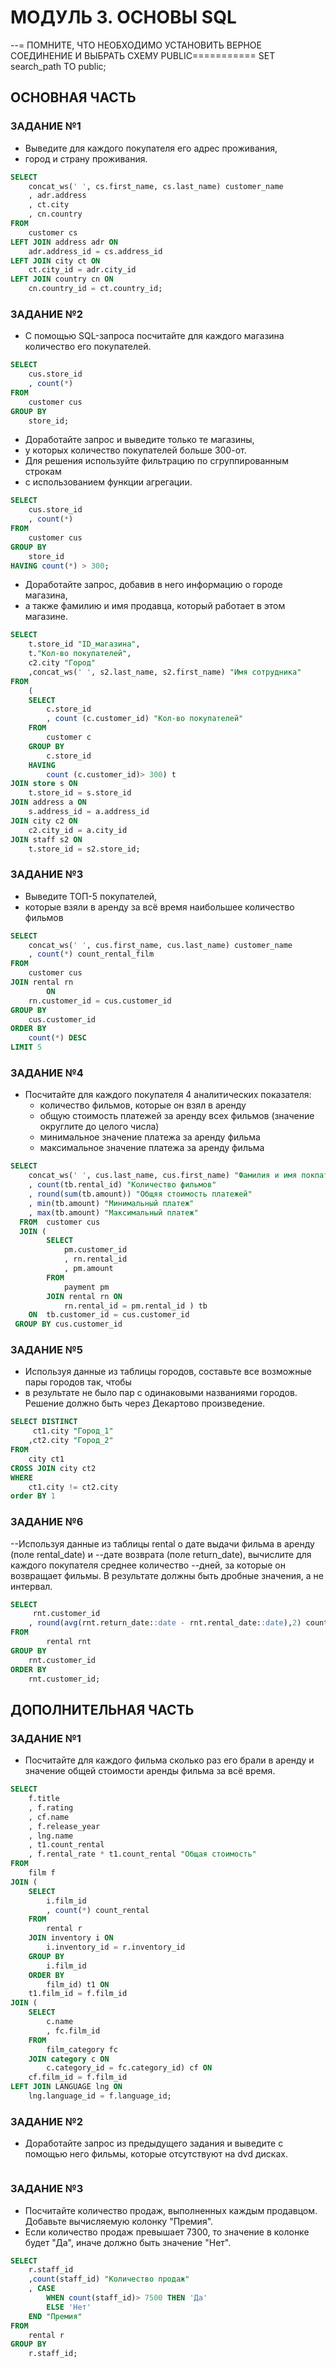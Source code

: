 # МОДУЛЬ 3. ОСНОВЫ SQL
--= ПОМНИТЕ, ЧТО НЕОБХОДИМО УСТАНОВИТЬ ВЕРНОЕ СОЕДИНЕНИЕ И ВЫБРАТЬ СХЕМУ PUBLIC===========
SET search_path TO public;

## ОСНОВНАЯ ЧАСТЬ

### ЗАДАНИЕ №1
- Выведите для каждого покупателя его адрес проживания, 
- город и страну проживания.
``` SQL
SELECT
	concat_ws(' ', cs.first_name, cs.last_name) customer_name
	, adr.address
	, ct.city
	, cn.country 
FROM
	customer cs
LEFT JOIN address adr ON
	adr.address_id = cs.address_id
LEFT JOIN city ct ON
	ct.city_id = adr.city_id
LEFT JOIN country cn ON
	cn.country_id = ct.country_id; 
```

### ЗАДАНИЕ №2
- С помощью SQL-запроса посчитайте для каждого магазина количество его покупателей.
``` SQL
SELECT
	cus.store_id
	, count(*)
FROM
	customer cus
GROUP BY
	store_id;
```
- Доработайте запрос и выведите только те магазины, 
- у которых количество покупателей больше 300-от.
- Для решения используйте фильтрацию по сгруппированным строкам 
- с использованием функции агрегации.

``` SQL
SELECT
	cus.store_id
	, count(*) 
FROM
	customer cus
GROUP BY
	store_id
HAVING count(*) > 300;
```

- Доработайте запрос, добавив в него информацию о городе магазина, 
- а также фамилию и имя продавца, который работает в этом магазине.

``` SQL
SELECT
	t.store_id "ID_магазина",
	t."Кол-во покупателей",
	c2.city "Город"
	,concat_ws(' ', s2.last_name, s2.first_name) "Имя сотрудника"
FROM
	(
	SELECT
		c.store_id
		, count (c.customer_id) "Кол-во покупателей"
	FROM
		customer c
	GROUP BY
		c.store_id
	HAVING
		count (c.customer_id)> 300) t
JOIN store s ON
	t.store_id = s.store_id
JOIN address a ON
	s.address_id = a.address_id
JOIN city c2 ON
	c2.city_id = a.city_id
JOIN staff s2 ON
	t.store_id = s2.store_id;
```

### ЗАДАНИЕ №3
- Выведите ТОП-5 покупателей, 
- которые взяли в аренду за всё время наибольшее количество фильмов

``` SQL
SELECT
	concat_ws(' ', cus.first_name, cus.last_name) customer_name
	, count(*) count_rental_film
FROM
	customer cus
JOIN rental rn
		ON
	rn.customer_id = cus.customer_id
GROUP BY
	cus.customer_id
ORDER BY
	count(*) DESC
LIMIT 5
```

### ЗАДАНИЕ №4

* Посчитайте для каждого покупателя 4 аналитических показателя:
  * количество фильмов, которые он взял в аренду
  * общую стоимость платежей за аренду всех фильмов (значение округлите до целого числа)
  * минимальное значение платежа за аренду фильма
  * максимальное значение платежа за аренду фильма

``` SQL
SELECT
	concat_ws(' ', cus.last_name, cus.first_name) "Фамилия и имя покпателя"
	, count(tb.rental_id) "Количество фильмов"
	, round(sum(tb.amount)) "Общяя стоимость платежей"
	, min(tb.amount) "Минимальный платеж"
	, max(tb.amount) "Максимальный платеж"
  FROM 	customer cus
  JOIN (
		SELECT
			pm.customer_id
			, rn.rental_id
			, pm.amount
		FROM
			payment pm
		JOIN rental rn ON
			rn.rental_id = pm.rental_id ) tb 
	ON	tb.customer_id = cus.customer_id
 GROUP BY cus.customer_id
```

### ЗАДАНИЕ №5
- Используя данные из таблицы городов, составьте все возможные пары городов так, чтобы 
- в результате не было пар с одинаковыми названиями городов. Решение должно быть через Декартово произведение.
 
``` SQL
SELECT DISTINCT 
	 ct1.city "Город_1"
	,ct2.city "Город_2"
FROM
	city ct1
CROSS JOIN city ct2
WHERE
	ct1.city != ct2.city 
order BY 1	
```

### ЗАДАНИЕ №6
--Используя данные из таблицы rental о дате выдачи фильма в аренду (поле rental_date) и 
--дате возврата (поле return_date), вычислите для каждого покупателя среднее количество 
--дней, за которые он возвращает фильмы. В результате должны быть дробные значения, а не интервал.
 
``` SQL
SELECT
     rnt.customer_id
	, round(avg(rnt.return_date::date - rnt.rental_date::date),2) count_day
FROM
		rental rnt
GROUP BY
	rnt.customer_id
ORDER BY
	rnt.customer_id;
```

## ДОПОЛНИТЕЛЬНАЯ ЧАСТЬ

### ЗАДАНИЕ №1
- Посчитайте для каждого фильма сколько раз его брали в аренду и значение общей стоимости аренды фильма за всё время.

``` SQL
SELECT
	f.title
	, f.rating
	, cf.name
	, f.release_year
	, lng.name
	, t1.count_rental
	, f.rental_rate * t1.count_rental "Общая стоимость"
FROM
	film f
JOIN (
	SELECT
		i.film_id
		, count(*) count_rental
	FROM
		rental r
	JOIN inventory i ON
		i.inventory_id = r.inventory_id
	GROUP BY
		i.film_id
	ORDER BY
		film_id) t1 ON
	t1.film_id = f.film_id
JOIN (
	SELECT
		c.name
		, fc.film_id
	FROM
		film_category fc
	JOIN category c ON
		c.category_id = fc.category_id) cf ON
	cf.film_id = f.film_id
LEFT JOIN LANGUAGE lng ON
	lng.language_id = f.language_id;
```

### ЗАДАНИЕ №2
- Доработайте запрос из предыдущего задания и выведите с помощью него фильмы, которые отсутствуют на dvd дисках.

``` SQL


```

### ЗАДАНИЕ №3
- Посчитайте количество продаж, выполненных каждым продавцом. Добавьте вычисляемую колонку "Премия".
- Если количество продаж превышает 7300, то значение в колонке будет "Да", иначе должно быть значение "Нет".

``` SQL
SELECT
	r.staff_id
	,count(staff_id) "Количество продаж"
	, CASE 
		WHEN count(staff_id)> 7500 THEN 'Да'
		ELSE 'Нет'
	END "Премия"
FROM
	rental r
GROUP BY
	r.staff_id;
```